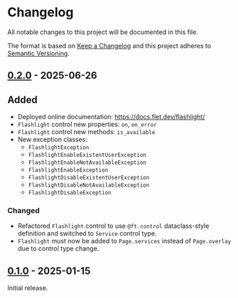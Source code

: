# Changelog

All notable changes to this project will be documented in this file.

The format is based on [Keep a Changelog](http://keepachangelog.com/en/1.0.0/)
and this project adheres to [Semantic Versioning](http://semver.org/spec/v2.0.0.html).

## [0.2.0] - 2025-06-26

## Added

- Deployed online documentation: https://docs.flet.dev/flashlight/
- `Flashlight` control new properties: `on`, `on_error`
- `Flashlight` control new methods: `is_available`
- New exception classes:
    - `FlashlightException`
    - `FlashlightEnableExistentUserException`
    - `FlashlightEnableNotAvailableException`
    - `FlashlightEnableException`
    - `FlashlightDisableExistentUserException`
    - `FlashlightDisableNotAvailableException`
    - `FlashlightDisableException`

### Changed

- Refactored `Flashlight` control to use `@ft.control` dataclass-style definition and switched to `Service` control type.
- `Flashlight` must now be added to `Page.services` instead of `Page.overlay` due to control type change.

## [0.1.0] - 2025-01-15

Initial release.


[0.2.0]: https://github.com/flet-dev/flet-flashlight/compare/0.1.0...0.2.0
[0.1.0]: https://github.com/flet-dev/flet-flashlight/releases/tag/0.1.0
